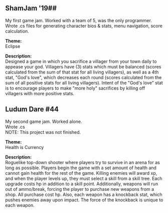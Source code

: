 ## ShamJam '19##

My first game jam. Worked with a team of 5, was the only programmer.</br>
Wrote .cs files for generating character bios & stats, menu navigation, score calculation.</br>

**Theme:**</br>
Eclipse </br>

**Description:**</br>
Designed a game in which you sacrifice a villager from your town daily to appease your god.
Villagers have (3) stats which must be balanced (scores calculated from the sum of that stat for all living villagers),
as well as a 4th stat, "God's love", which decreases each round (scores calculated from the sum of all positive stats for all living villagers).
Intent of the "God's love" stat is to encourage players to make "more holy" sacrifices
by killing off villagers with more positive stats.


## Ludum Dare #44 ##
My second game jam. Worked alone.</br>
Wrote .cs </br>
NOTE: This project was not finished.

**Theme:**</br>
Health is Currency</br>

**Description:**</br>
Roguelike top-down shooter where players try to survive in an arena for as long as possible.
Players begin the game with a set amount of health and cannot gain health for the rest of the game.
Killing enemies will award xp, and when the player levels up, they must select a skill from a skill tree.
Each upgrade costs hp in addition to a skill point.
Additionally, weapons will run out of ammo/break, forcing the player to purchase new weapons from a shop.
All purchase cost hp.
Also, each weapon has a knockback stat, which pushes enemies away upon impact. The force of the knockback is unique to each weapon.
